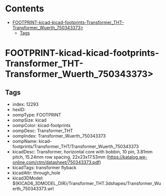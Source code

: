 



Contents
========

* [FOOTPRINT-kicad-kicad-footprints-Transformer_THT-Transformer_Wuerth_750343373>](#footprint-kicad-kicad-footprints-transformer_tht-transformer_wuerth_750343373)
	* [Tags](#tags)

# FOOTPRINT-kicad-kicad-footprints-Transformer_THT-Transformer_Wuerth_750343373>

## Tags

- index: 12293
- hexID: 
- oompType: FOOTPRINT
- oompSize: kicad
- oompColor: kicad-footprints
- oompDesc: Transformer_THT
- oompIndex: Transformer_Wuerth_750343373
- oompName: kicad-footprints/Transformer_THT/Transformer_Wuerth_750343373
- kicadDesc: Transformer, horizontal core with bobbin, 10 pin, 3.81mm pitch, 15.24mm row spacing, 22x23x17.53mm (https://katalog.we-online.com/ctm/datasheet/750343373.pdf)
- kicadTags: transformer flyback
- kicadAttr: through_hole
- kicad3DModel: ${KICAD6_3DMODEL_DIR}/Transformer_THT.3dshapes/Transformer_Wuerth_750343373.wrl
